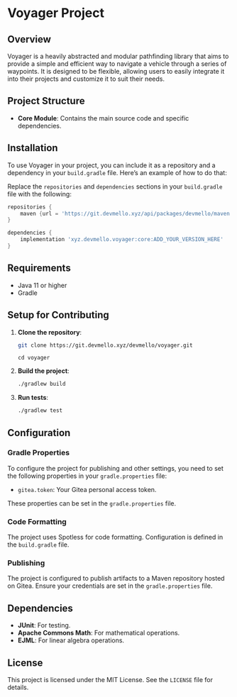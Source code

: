 # Voyager Project

## Overview
Voyager is a heavily abstracted and modular pathfinding library that aims to provide a simple and efficient way to navigate a vehicle through a series of waypoints. It is designed to be flexible, allowing users to easily integrate it into their projects and customize it to suit their needs.
## Project Structure
- **Core Module**: Contains the main source code and specific dependencies.

## Installation
To use Voyager in your project, you can include it as a repository and a dependency in your `build.gradle` file. Here’s an example of how to do that:

Replace the `repositories` and `dependencies` sections in your `build.gradle` file with the following:
```groovy
repositories {
    maven {url = 'https://git.devmello.xyz/api/packages/devmello/maven'}
}
```

```groovy
dependencies {
    implementation 'xyz.devmello.voyager:core:ADD_YOUR_VERSION_HERE'
}
```


## Requirements
- Java 11 or higher
- Gradle

## Setup for Contributing
1. **Clone the repository**:
    ```sh
    git clone https://git.devmello.xyz/devmello/voyager.git
    ```
    
    ```shell
    cd voyager
    ```

2. **Build the project**:
    ```sh
    ./gradlew build
    ```

3. **Run tests**:
    ```sh
    ./gradlew test
    ```

## Configuration
### Gradle Properties
To configure the project for publishing and other settings, you need to set the following properties in your `gradle.properties` file:
- `gitea.token`: Your Gitea personal access token.

These properties can be set in the `gradle.properties` file.

### Code Formatting
The project uses Spotless for code formatting. Configuration is defined in the `build.gradle` file.

### Publishing
The project is configured to publish artifacts to a Maven repository hosted on Gitea. Ensure your credentials are set in the `gradle.properties` file.

## Dependencies
- **JUnit**: For testing.
- **Apache Commons Math**: For mathematical operations.
- **EJML**: For linear algebra operations.

## License
This project is licensed under the MIT License. See the `LICENSE` file for details.